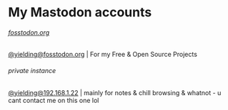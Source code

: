 # My Mastodon accounts

###### [fosstodon.org](https://fosstodon.org)

[@yielding@fosstodon.org](https://fosstodon.org/web/@yielding) | For my Free & Open Source Projects

###### private instance
[@yielding@192.168.1.22](https://example.com) | mainly for notes & chill browsing & whatnot - u cant contact me on this one lol
